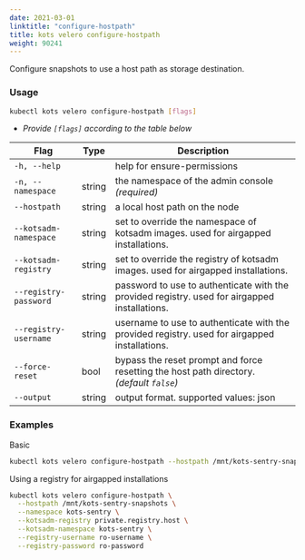 ```yaml
---
date: 2021-03-01
linktitle: "configure-hostpath"
title: kots velero configure-hostpath
weight: 90241
---
```


Configure snapshots to use a host path as storage destination.

### Usage

```bash
kubectl kots velero configure-hostpath [flags]
```

- _Provide `[flags]` according to the table below_

| Flag              | Type   | Description                                                         |
| ----------------- | ------ | ------------------------------------------------------------------- |
| `-h, --help`      |        | help for ensure-permissions |
| `-n, --namespace` | string | the namespace of the admin console _(required)_ |
| `--hostpath` | string | a local host path on the node |
| `--kotsadm-namespace` | string | set to override the namespace of kotsadm images. used for airgapped installations. |
| `--kotsadm-registry`  | string | set to override the registry of kotsadm images. used for airgapped installations. |
| `--registry-password` | string | password to use to authenticate with the provided registry. used for airgapped installations. |
| `--registry-username` | string | username to use to authenticate with the provided registry. used for airgapped installations. |
| `--force-reset` | bool | bypass the reset prompt and force resetting the host path directory. _(default `false`)_ |
| `--output` | string | output format. supported values: json |

### Examples

Basic

```bash
kubectl kots velero configure-hostpath --hostpath /mnt/kots-sentry-snapshots --namespace kots-sentry
```

Using a registry for airgapped installations

```bash
kubectl kots velero configure-hostpath \
  --hostpath /mnt/kots-sentry-snapshots \
  --namespace kots-sentry \
  --kotsadm-registry private.registry.host \
  --kotsadm-namespace kots-sentry \
  --registry-username ro-username \
  --registry-password ro-password
```

